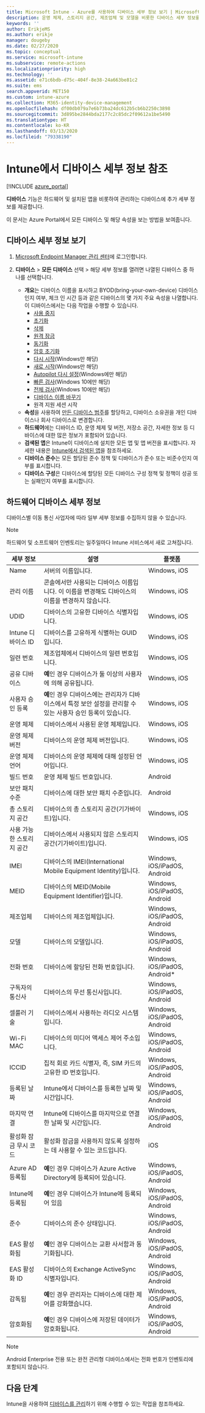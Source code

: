 ```yaml
---
title: Microsoft Intune - Azure를 사용하여 디바이스 세부 정보 보기 | Microsoft Docs
description: 운영 체제, 스토리지 공간, 제조업체 및 모델을 비롯한 디바이스 세부 정보를 봅니다. Azure에서 Microsoft Intune을 사용하여 설치된 앱의 목록을 가져오고, 준수 정책을 확인하고, TeamViewer를 설정합니다. 관리하는 디바이스의 인벤토리 보기와 유사합니다.
keywords: ''
author: ErikjeMS
ms.author: erikje
manager: dougeby
ms.date: 02/27/2020
ms.topic: conceptual
ms.service: microsoft-intune
ms.subservice: remote-actions
ms.localizationpriority: high
ms.technology: ''
ms.assetid: e71c6bdb-d75c-404f-8e38-24a663be81c2
ms.suite: ems
search.appverid: MET150
ms.custom: intune-azure
ms.collection: M365-identity-device-management
ms.openlocfilehash: df00db079a7e6b73ba24dc612b5cb6b2250c3898
ms.sourcegitcommit: 3d895be2844bda2177c2c85dc2f09612a1be5490
ms.translationtype: HT
ms.contentlocale: ko-KR
ms.lasthandoff: 03/13/2020
ms.locfileid: "79338190"
---
```

# <a name="see-device-details-in-intune"></a>Intune에서 디바이스 세부 정보 참조

[!INCLUDE [azure_portal](../includes/azure_portal.md)]

**디바이스** 기능은 하드웨어 및 설치된 앱을 비롯하여 관리하는 디바이스에 추가 세부 정보를 제공합니다.

이 문서는 Azure Portal에서 모든 디바이스 및 해당 속성을 보는 방법을 보여줍니다.

## <a name="view-the-device-details"></a>디바이스 세부 정보 보기

1. [Microsoft Endpoint Manager 관리 센터](https://go.microsoft.com/fwlink/?linkid=2109431)에 로그인합니다.
3. **디바이스** > **모든 디바이스** 선택 &gt; 해당 세부 정보를 열려면 나열된 디바이스 중 하나를 선택합니다.

   - **개요**는 디바이스 이름을 표시하고 BYOD(bring-your-own-device) 디바이스인지 여부, 체크 인 시간 등과 같은 디바이스의 몇 가지 주요 속성을 나열합니다. 이 디바이스에서는 다음 작업을 수행할 수 있습니다.
      - [사용 중지](devices-wipe.md#retire)
      - [초기화](devices-wipe.md#wipe)
      - [삭제](devices-wipe.md#delete-devices-from-the-intune-portal)
      - [원격 잠금](device-remote-lock.md)
      - [동기화](device-sync.md)
      - [암호 초기화](device-passcode-reset.md)
      - [다시 시작](device-restart.md)(Windows만 해당)
      - [새로 시작](device-fresh-start.md)(Windows만 해당)
      - [Autopilot 다시 설정](/windows/deployment/windows-autopilot/windows-autopilot-reset#reset-devices-with-remote-windows-autopilot-reset)(Windows에만 해당)
      - [빠른 검사](../configuration/device-restrictions-windows-10.md)(Windows 10에만 해당)
      - [전체 검사](../configuration/device-restrictions-windows-10.md)(Windows 10에만 해당)
       - [디바이스 이름 바꾸기](device-rename.md)
      - 원격 지원 세션 시작
   - **속성**을 사용하여 [만든 디바이스 범주](../enrollment/device-group-mapping.md)를 할당하고, 디바이스 소유권을 개인 디바이스나 회사 디바이스로 변경합니다.
   - **하드웨어**에는 디바이스 ID, 운영 체제 및 버전, 저장소 공간, 자세한 정보 등 디바이스에 대한 많은 정보가 포함되어 있습니다.
   - **검색된 앱**은 Intune이 디바이스에 설치한 모든 앱 및 앱 버전을 표시합니다. 자세한 내용은 [Intune에서 검색된 앱](../apps/app-discovered-apps.md)을 참조하세요.
   - **디바이스 준수**는 모든 할당된 준수 정책 및 디바이스가 준수 또는 비준수인지 여부를 표시합니다.
   - **디바이스 구성**은 디바이스에 할당된 모든 디바이스 구성 정책 및 정책이 성공 또는 실패인지 여부를 표시합니다.

## <a name="hardware-device-details"></a>하드웨어 디바이스 세부 정보
디바이스별 이동 통신 사업자에 따라 일부 세부 정보를 수집하지 않을 수 있습니다.

> [!Note]  
> 하드웨어 및 소프트웨어 인벤토리는 일주일마다 Intune 서비스에서 새로 고쳐집니다.

|세부 정보|설명|플랫폼| 
|--------------|----------------------|----|  
|Name|서버의 이름입니다.|Windows, iOS|
|관리 이름|콘솔에서만 사용되는 디바이스 이름입니다. 이 이름을 변경해도 디바이스의 이름을 변경하지 않습니다.|Windows, iOS|
|UDID|디바이스의 고유한 디바이스 식별자입니다.|Windows, iOS|
|Intune 디바이스 ID|디바이스를 고유하게 식별하는 GUID입니다.|Windows, iOS|
|일련 번호|제조업체에서 디바이스의 일련 번호입니다.|Windows, iOS|
|공유 디바이스|**예**인 경우 디바이스가 둘 이상의 사용자에 의해 공유됩니다.|Windows, iOS|
|사용자 승인 등록|**예**인 경우 디바이스에는 관리자가 디바이스에서 특정 보안 설정을 관리할 수 있는 사용자 승인 등록이 있습니다.|Windows, iOS|
|운영 체제|디바이스에서 사용된 운영 체제입니다.|Windows, iOS|
|운영 체제 버전|디바이스의 운영 체제 버전입니다.|Windows, iOS|
|운영 체제 언어|디바이스의 운영 체제에 대해 설정된 언어입니다.|Windows, iOS|
|빌드 번호|운영 체제 빌드 번호입니다.|Android|
|보안 패치 수준|디바이스에 대한 보안 패치 수준입니다.|Android|
|총 스토리지 공간|디바이스의 총 스토리지 공간(기가바이트)입니다.|Windows, iOS|
|사용 가능한 스토리지 공간|디바이스에서 사용되지 않은 스토리지 공간(기가바이트)입니다.|Windows, iOS|
|IMEI|디바이스의 IMEI(International Mobile Equipment Identity)입니다.|Windows, iOS/iPadOS, Android|
|MEID|디바이스의 MEID(Mobile Equipment Identifier)입니다.|Windows, iOS/iPadOS, Android|
|제조업체|디바이스의 제조업체입니다.|Windows, iOS/iPadOS, Android|
|모델|디바이스의 모델입니다.|Windows, iOS/iPadOS, Android|
|전화 번호|디바이스에 할당된 전화 번호입니다.|Windows, iOS/iPadOS, Android*|
|구독자의 통신사|디바이스의 무선 통신사입니다.|Windows, iOS/iPadOS, Android|
|셀룰러 기술|디바이스에서 사용하는 라디오 시스템입니다.|Windows, iOS/iPadOS, Android|
|Wi-Fi MAC|디바이스의 미디어 액세스 제어 주소입니다.|Windows, iOS/iPadOS, Android|
|ICCID|집적 회로 카드 식별자, 즉, SIM 카드의 고유한 ID 번호입니다.|Windows, iOS/iPadOS, Android|
|등록된 날짜|Intune에서 디바이스를 등록한 날짜 및 시간입니다.|Windows, iOS/iPadOS, Android|
|마지막 연결|Intune에 디바이스를 마지막으로 연결한 날짜 및 시간입니다.|Windows, iOS/iPadOS, Android|
|활성화 잠금 무시 코드|활성화 잠금을 사용하지 않도록 설정하는 데 사용할 수 있는 코드입니다.|iOS|
|Azure AD 등록됨|**예**인 경우 디바이스가 Azure Active Directory에 등록되어 있습니다.|Windows, iOS/iPadOS, Android|
|Intune에 등록됨|**예**인 경우 디바이스가 Intune에 등록되어 있음|Windows, iOS/iPadOS, Android|
|준수|디바이스의 준수 상태입니다.|Windows, iOS/iPadOS, Android|
|EAS 활성화됨|**예**인 경우 디바이스는 교환 사서함과 동기화됩니다.|Windows, iOS/iPadOS, Android|
|EAS 활성화 ID|디바이스의 Exchange ActiveSync 식별자입니다.|Windows, iOS/iPadOS, Android|
|감독됨|**예**인 경우 관리자는 디바이스에 대한 제어를 강화했습니다.|Windows, iOS/iPadOS, Android|
|암호화됨|**예**인 경우 디바이스에 저장된 데이터가 암호화됩니다.|Windows, iOS/iPadOS, Android|

> [!Note]  
> Android Enterprise 전용 또는 완전 관리형 디바이스에서는 전화 번호가 인벤토리에 포함되지 않습니다.

## <a name="next-steps"></a>다음 단계
Intune을 사용하여 [디바이스를 관리](device-management.md)하기 위해 수행할 수 있는 작업을 참조하세요.

